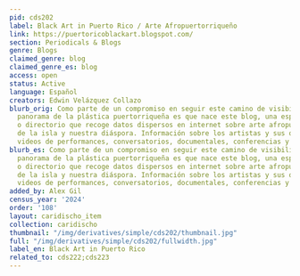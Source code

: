 ```yaml
---
pid: cds202
label: Black Art in Puerto Rico / Arte Afropuertorriqueño
link: https://puertoricoblackart.blogspot.com/
section: Periodicals & Blogs
genre: Blogs
claimed_genre: blog
claimed_genre_es: blog
access: open
status: Active
language: Español
creators: Edwin Velázquez Collazo
blurb_orig: Como parte de un compromiso en seguir este camino de visibilidad en nuestro
  panorama de la plástica puertorriqueña es que nace este blog, una especie de compendio
  o directorio que recoge datos dispersos en internet sobre arte afropuertorriqueño
  de la isla y nuestra diáspora. Información sobre los artistas y sus obras así como
  videos de performances, conversatorios, documentales, conferencias y otros recursos.
blurb_es: Como parte de un compromiso en seguir este camino de visibilidad en nuestro
  panorama de la plástica puertorriqueña es que nace este blog, una especie de compendio
  o directorio que recoge datos dispersos en internet sobre arte afropuertorriqueño
  de la isla y nuestra diáspora. Información sobre los artistas y sus obras así como
  videos de performances, conversatorios, documentales, conferencias y otros recursos.
added_by: Alex Gil
census_year: '2024'
order: '108'
layout: caridischo_item
collection: caridischo
thumbnail: "/img/derivatives/simple/cds202/thumbnail.jpg"
full: "/img/derivatives/simple/cds202/fullwidth.jpg"
label_en: Black Art in Puerto Rico
related_to: cds222;cds223
---
```

